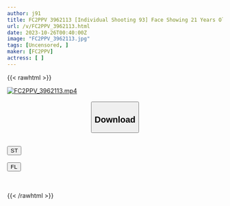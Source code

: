 ```yaml
---
author: j91
title: FC2PPV 3962113 [Individual Shooting 93] Face Showing 21 Years Old Black Hair Neat Type Super Striped Shaved Pussy ⑨ Last Post! Outdoor Exposure, Walk With Exposed Stripes, Continuous Creampie, And Cleaning Blowjob.Limited Time 4000pt → 2000pt
url: /v/FC2PPV_3962113.html
date: 2023-10-26T00:40:00Z
image: "FC2PPV_3962113.jpg"
tags: [Uncensored, ]
maker: [FC2PPV]
actress: [ ]
---
```



{{< rawhtml >}}

<div class="video" data-videoid="GjBqlbpKx8f13W4">
    <a href="javascript:;">
        <img src="https://my.j91.asia/v/FC2PPV_3962113.jpg" width="WIDTH" height="HEIGHT" alt="FC2PPV_3962113.mp4" loading="lazy">
    </a>
</div>

<script type="text/javascript" src="https://j91.asia/asset/on-demand-st.js"></script>

<br>
  <link rel="stylesheet" href="https://j91.asia/asset/bs5.css">
  
  <center>
  <button class="btn btn-primary" type="button" data-bs-toggle="collapse" data-bs-target=".multi-collapse" aria-expanded="false" aria-controls="multiCollapseExample1 multiCollapseExample2"><h2>Download</h2></button></center>
</p>
<div class="row">
  <div class="col">
    <div class="collapse multi-collapse" id="multiCollapseExample1">
      <div class="card card-body">
	      	      <br>
<div class="buttons">  
<a href="https://streamtape.to/v/GjBqlbpKx8f13W4"><button class="btn-hover color-3"><i class="fa fa-download"></i> ST</button></a></div>
    </div>
  </div>
</div>
  <div class="col">
    <div class="collapse multi-collapse" id="multiCollapseExample2">
      <div class="card card-body">
	      <br>
<div class="buttons">
    <a href="https://filelions.online/f/0l01e2n36fle"><button class="btn-hover color-9"><i class="fa fa-download"></i> FL</button></a></div>
<br><br>
      </div>
    </div>
  </div>
</div>

{{< /rawhtml >}}